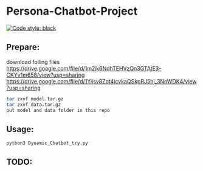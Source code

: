# Persona-Chatbot-Project
[![Code style: black](https://img.shields.io/badge/code%20style-black-000000.svg)](https://github.com/psf/black)

## Prepare:  
download folling files  
https://drive.google.com/file/d/1m2jk6NdhTEHVzQn3GTAtE3-CKYv1m658/view?usp=sharing  
https://drive.google.com/file/d/1Yijsy8Zot4icvkaQSkpRJ5hj_3NnWDK4/view?usp=sharing  
```bash
tar zxvf model.tar.gz  
tar zxvf data.tar.gz  
put model and data folder in this repo  
```

## Usage:  
    python3 Dynamic_Chatbot_try.py  

## TODO:  
